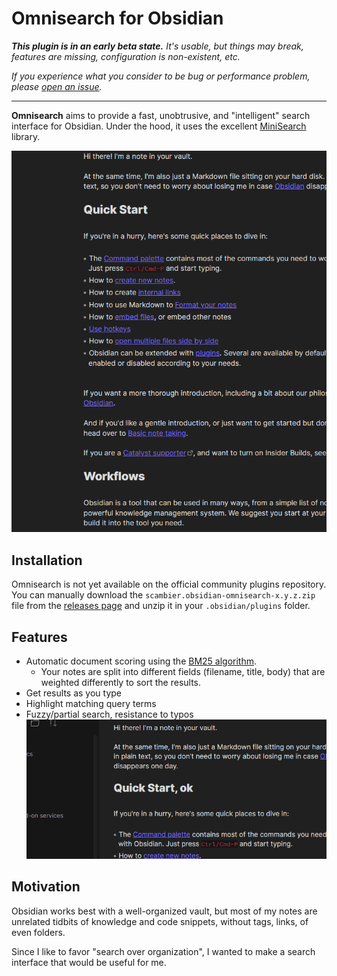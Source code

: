 # Omnisearch for Obsidian

_**This plugin is in an early beta state.** It's usable, but things may break, features are missing, configuration is non-existent, etc._

_If you experience what you consider to be bug or performance problem, please [open an issue](https://github.com/scambier/obsidian-omnisearch/issues)._

---

**Omnisearch** aims to provide a fast, unobtrusive, and "intelligent" search interface for Obsidian. Under the hood, it uses the excellent [MiniSearch](https://github.com/lucaong/minisearch) library.

![](images/omnisearch.gif)

## Installation

Omnisearch is not yet available on the official community plugins repository. You can manually download the `scambier.obsidian-omnisearch-x.y.z.zip` file from the [releases page](https://github.com/scambier/obsidian-omnisearch/releases) and unzip it in your `.obsidian/plugins` folder.

## Features

- Automatic document scoring using the [BM25 algorithm](https://github.com/lucaong/minisearch/issues/129#issuecomment-1046257399). 
  - Your notes are split into different fields (filename, title, body) that are weighted differently to sort the results.
- Get results as you type
- Highlight matching query terms
- Fuzzy/partial search, resistance to typos
![](images/typo.gif)


## Motivation

Obsidian works best with a well-organized vault, but most of my notes are unrelated tidbits of knowledge and code snippets, without tags, links, of even folders.

Since I like to favor "search over organization", I wanted to make a search interface that would be useful for me.